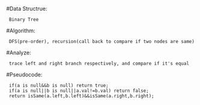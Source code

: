  #Data Structrue:

     Binary Tree
   
 #Algorithm:

     DFS(pre-order), recursion(call back to compare if two nodes are same)
   
 #Analyze:

     trace left and right branch respectively, and compare if it's equal
   
 #Pseudocode:

     if(a is null&&b is null) return true;
     if(a is null||b is null||a.val!=b.val) return false;
     return isSame(a.left,b.left)&&isSame(a.right,b.right);

